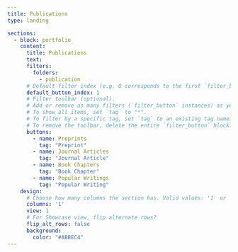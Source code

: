 ```yaml
---
title: Publications
type: landing

sections:
  - block: portfolio
    content:
      title: Publications
      text: 
      filters:
        folders:
          - publication
      # Default filter index (e.g. 0 corresponds to the first `filter_button` instance below).
      default_button_index: 1
      # Filter toolbar (optional).
      # Add or remove as many filters (`filter_button` instances) as you like.
      # To show all items, set `tag` to "*".
      # To filter by a specific tag, set `tag` to an existing tag name.
      # To remove the toolbar, delete the entire `filter_button` block.
      buttons:
        - name: Preprints
          tag: "Preprint"
        - name: Journal Articles
          tag: "Journal Article"
        - name: Book Chapters
          tag: "Book Chapter"
        - name: Popular Writings
          tag: "Popular Writing"
    design:
      # Choose how many columns the section has. Valid values: '1' or '2'.
      columns: '1'
      view: 1
      # For Showcase view, flip alternate rows?
      flip_alt_rows: false
      background: 
        color: "#ABBEC4"
---
```


